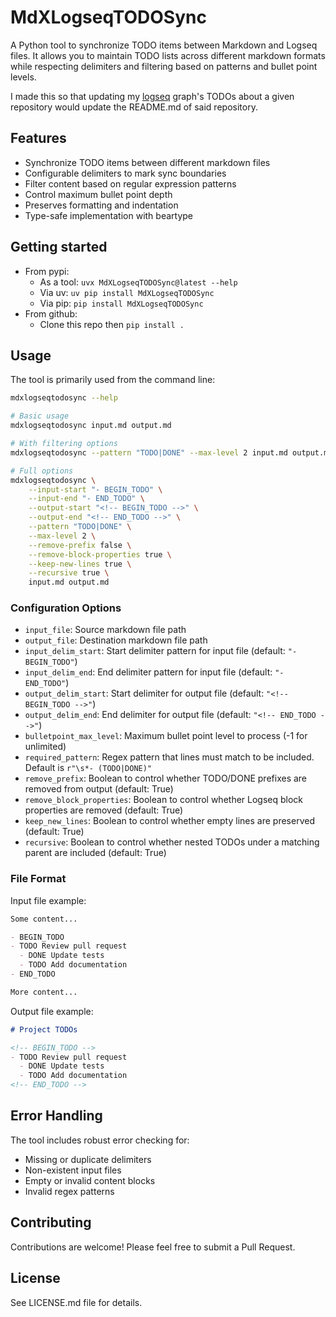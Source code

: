 # MdXLogseqTODOSync

A Python tool to synchronize TODO items between Markdown and Logseq files. It allows you to maintain TODO lists across different markdown formats while respecting delimiters and filtering based on patterns and bullet point levels.

I made this so that updating my [logseq](https://github.com/logseq/logseq) graph's TODOs about a given repository would update the README.md of said repository.

## Features

- Synchronize TODO items between different markdown files
- Configurable delimiters to mark sync boundaries
- Filter content based on regular expression patterns
- Control maximum bullet point depth
- Preserves formatting and indentation
- Type-safe implementation with beartype

## Getting started
* From pypi:
    * As a tool: `uvx MdXLogseqTODOSync@latest --help`
    * Via uv: `uv pip install MdXLogseqTODOSync`
    * Via pip: `pip install MdXLogseqTODOSync`
* From github:
    * Clone this repo then `pip install .`

## Usage

The tool is primarily used from the command line:

```bash
mdxlogseqtodosync --help

# Basic usage
mdxlogseqtodosync input.md output.md

# With filtering options
mdxlogseqtodosync --pattern "TODO|DONE" --max-level 2 input.md output.md

# Full options
mdxlogseqtodosync \
    --input-start "- BEGIN_TODO" \
    --input-end "- END_TODO" \
    --output-start "<!-- BEGIN_TODO -->" \
    --output-end "<!-- END_TODO -->" \
    --pattern "TODO|DONE" \
    --max-level 2 \
    --remove-prefix false \
    --remove-block-properties true \
    --keep-new-lines true \
    --recursive true \
    input.md output.md
```

### Configuration Options

- `input_file`: Source markdown file path
- `output_file`: Destination markdown file path
- `input_delim_start`: Start delimiter pattern for input file (default: `"- BEGIN_TODO"`)
- `input_delim_end`: End delimiter pattern for input file (default: `"- END_TODO"`)
- `output_delim_start`: Start delimiter for output file (default: `"<!-- BEGIN_TODO -->"`)
- `output_delim_end`: End delimiter for output file (default: `"<!-- END_TODO -->"`)
- `bulletpoint_max_level`: Maximum bullet point level to process (-1 for unlimited)
- `required_pattern`: Regex pattern that lines must match to be included. Default is `r"\s*- (TODO|DONE)"`
- `remove_prefix`: Boolean to control whether TODO/DONE prefixes are removed from output (default: True)
- `remove_block_properties`: Boolean to control whether Logseq block properties are removed (default: True)
- `keep_new_lines`: Boolean to control whether empty lines are preserved (default: True)
- `recursive`: Boolean to control whether nested TODOs under a matching parent are included (default: True)

### File Format

Input file example:
```markdown
Some content...

- BEGIN_TODO
- TODO Review pull request
  - DONE Update tests
  - TODO Add documentation
- END_TODO

More content...
```

Output file example:
```markdown
# Project TODOs

<!-- BEGIN_TODO -->
- TODO Review pull request
  - DONE Update tests
  - TODO Add documentation
<!-- END_TODO -->
```

## Error Handling

The tool includes robust error checking for:
- Missing or duplicate delimiters
- Non-existent input files
- Empty or invalid content blocks
- Invalid regex patterns

## Contributing

Contributions are welcome! Please feel free to submit a Pull Request.

## License

See LICENSE.md file for details.
